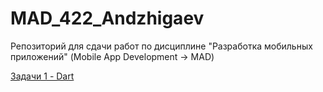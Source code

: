 # MAD_422_Andzhigaev

Репозиторий для сдачи работ по дисциплине "Разработка мобильных приложений" (Mobile App Development -> MAD)

[Задачи 1 - Dart](https://github.com/int1cus/MAD_422_Andzhigaev/tree/main/Dart)
